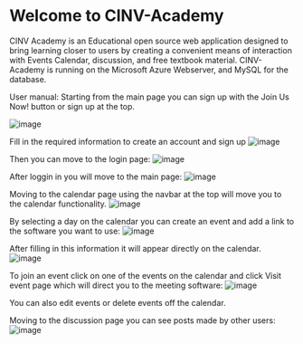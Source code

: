 # Welcome to CINV-Academy
CINV Academy is an Educational open source web application designed to bring learning closer to users by creating a convenient means of interaction with Events Calendar, discussion, and free textbook material.
CINV-Academy is running on the Microsoft Azure Webserver, and MySQL for the database.

User manual:
Starting from the main page you can sign up with the Join Us Now! button or sign up at the top.

![image](https://user-images.githubusercontent.com/97636457/235280005-090b7978-6f87-4b59-bc15-5f7ec7f27e7f.png)

Fill in the required information to create an account and sign up
![image](https://user-images.githubusercontent.com/97636457/235280035-08cd0dc4-2e0e-4d51-bcc5-fcd09789b6eb.png)

Then you can move to the login page:
![image](https://user-images.githubusercontent.com/97636457/235280056-70d2b837-d10f-4ec7-b505-354b171a9eb6.png)

After loggin in you will move to the main page:
![image](https://user-images.githubusercontent.com/97636457/235280077-4c4c299f-476e-4161-9b24-567dcdd2f3fb.png)

Moving to the calendar page using the navbar at the top will move you to the calendar functionality.
![image](https://user-images.githubusercontent.com/97636457/235280115-8287f2b2-0385-4445-9cb1-3331e4bf13a3.png)

By selecting a day on the calendar you can create an event and add a link to the software you want to use:
![image](https://user-images.githubusercontent.com/97636457/235280137-58d0d9cc-f0bb-4247-9e46-2c5e56c73a55.png)

After filling in this information it will appear directly on the calendar.
![image](https://user-images.githubusercontent.com/97636457/235280203-407105bb-c893-4af2-a908-97e5634cef97.png)

To join an event click on one of the events on the calendar and click Visit event page which will direct you to the meeting software:
![image](https://user-images.githubusercontent.com/97636457/235280239-9f7571cd-cde4-42f8-9a6f-ed845d30e163.png)

You can also edit events or delete events off the calendar.

Moving to the discussion page you can see posts made by other users:
![image](https://user-images.githubusercontent.com/97636457/235280270-43433acc-b65a-4e8a-bedd-9cf87a2548b7.png)

